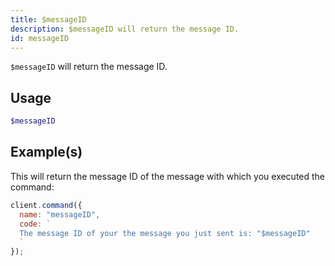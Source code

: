 ```yaml
---
title: $messageID
description: $messageID will return the message ID.
id: messageID
---
```


`$messageID` will return the message ID.

## Usage

```php
$messageID
```

## Example(s)

This will return the message ID of the message with which you executed the command:

```javascript
client.command({
  name: "messageID",
  code: `
  The message ID of your the message you just sent is: "$messageID"
  `
});
```
